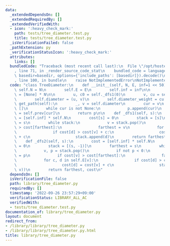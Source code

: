 ```yaml
---
data:
  _extendedDependsOn: []
  _extendedRequiredBy: []
  _extendedVerifiedWith:
  - icon: ':heavy_check_mark:'
    path: tests/tree_diameter.test.py
    title: tests/tree_diameter.test.py
  _isVerificationFailed: false
  _pathExtension: py
  _verificationStatusIcon: ':heavy_check_mark:'
  attributes:
    links: []
  bundledCode: "Traceback (most recent call last):\n  File \"/opt/hostedtoolcache/PyPy/3.7.13/x64/site-packages/onlinejudge_verify/documentation/build.py\"\
    , line 71, in _render_source_code_stat\n    bundled_code = language.bundle(stat.path,\
    \ basedir=basedir, options={'include_paths': [basedir]}).decode()\n  File \"/opt/hostedtoolcache/PyPy/3.7.13/x64/site-packages/onlinejudge_verify/languages/python.py\"\
    , line 100, in bundle\n    raise NotImplementedError\nNotImplementedError\n"
  code: "class TreeDiameter:\n    def __init__(self, N, E, inf=1 << 50):\n       \
    \ self.N = N\n        self.E = E\n        self.inf = inf\n\n        self.prev\
    \ = [None] * N\n\n        u, c0 = self._dfs1(0)\n        v, cu = self._dfs2(u)\n\
    \        self.diameter = (u, v)\n        self.diameter_weight = cu[v]\n\n    def\
    \ get_path(self):\n        _, v = self.diameter\n        cur = v\n        p =\
    \ []\n        while cur is not None:\n            p.append(cur)\n            cur\
    \ = self.prev[cur]\n        return p\n\n    def _dfs1(self, s):\n        cost\
    \ = [self.inf] * self.N\n        cost[s] = 0\n        stack = [s]\n        farthest\
    \ = s\n        while stack:\n            v = stack.pop()\n            if cost[v]\
    \ > cost[farthest]:\n                farthest = v\n            for c, d in self.E[v]:\n\
    \                if cost[d] > cost[v] + c:\n                    cost[d] = cost[v]\
    \ + c\n                    stack.append(d)\n        return farthest, cost\n\n\
    \    def _dfs2(self, s):\n        cost = [self.inf] * self.N\n        cost[s]\
    \ = 0\n        stack = [(s, -1)]\n        farthest = s\n        while stack:\n\
    \            v, p = stack.pop()\n            if not p < 0:\n                self.prev[v]\
    \ = p\n            if cost[v] > cost[farthest]:\n                farthest = v\n\
    \            for c, d in self.E[v]:\n                if cost[d] > cost[v] + c:\n\
    \                    cost[d] = cost[v] + c\n                    stack.append((d,\
    \ v))\n        return farthest, cost\n"
  dependsOn: []
  isVerificationFile: false
  path: library/tree_diameter.py
  requiredBy: []
  timestamp: '2022-09-26 23:57:29+09:00'
  verificationStatus: LIBRARY_ALL_AC
  verifiedWith:
  - tests/tree_diameter.test.py
documentation_of: library/tree_diameter.py
layout: document
redirect_from:
- /library/library/tree_diameter.py
- /library/library/tree_diameter.py.html
title: library/tree_diameter.py
---
```

